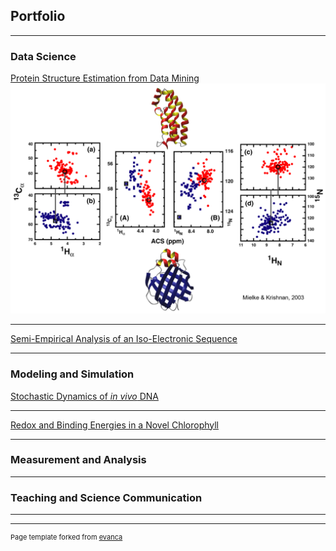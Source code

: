 ## Portfolio

---

### Data Science 

[Protein Structure Estimation from Data Mining](/sample_page)
<img src="images/Bioinf-03_Fig1_color-2.png?raw=true"/>

---
[Semi-Empirical Analysis of an Iso-Electronic Sequence](/pdf/sample_presentation.pdf)
<!-- <img src="images/dummy_thumbnail.jpg?raw=true"/> -->

<!-- ---
[Project 3 Title](http://example.com/)
-->
---

### Modeling and Simulation

[Stochastic Dynamics of *in vivo* DNA](http://example.com/)
<!-- <img src="images/?raw=true"/> -->

---
[Redox and Binding Energies in a Novel Chlorophyll](http://example.com/)

<!-- ---
- [Project 3 Title](http://example.com/)
- [Project 4 Title](http://example.com/)
- [Project 5 Title](http://example.com/)
-->
---

### Measurement and Analysis
<!--
- [Project 1 Title](http://example.com/)
- [Project 2 Title](http://example.com/)
- [Project 3 Title](http://example.com/)
- [Project 4 Title](http://example.com/)
- [Project 5 Title](http://example.com/)
-->
---

### Teaching and Science Communication
<!--
- [Project 1 Title](http://example.com/)
- [Project 2 Title](http://example.com/)
- [Project 3 Title](http://example.com/)
- [Project 4 Title](http://example.com/)
- [Project 5 Title](http://example.com/)
-->
---
---
<p style="font-size:11px">Page template forked from <a href="https://github.com/evanca/quick-portfolio">evanca</a></p>
<!-- Remove above link if you don't want to attribute -->
